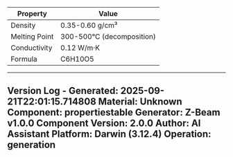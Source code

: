 | Property | Value |
|----------|-------|
| Density | 0.35-0.60 g/cm³ |
| Melting Point | 300-500°C (decomposition) |
| Conductivity | 0.12 W/m·K |
| Formula | C6H10O5 |


---
Version Log - Generated: 2025-09-21T22:01:15.714808
Material: Unknown
Component: propertiestable
Generator: Z-Beam v1.0.0
Component Version: 2.0.0
Author: AI Assistant
Platform: Darwin (3.12.4)
Operation: generation
---